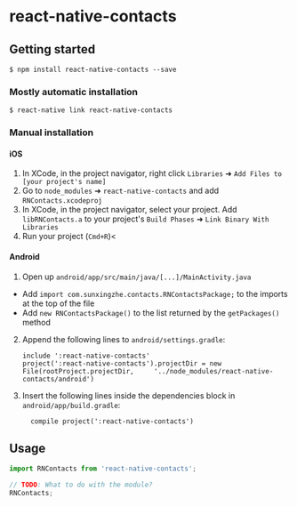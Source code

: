 
# react-native-contacts

## Getting started

`$ npm install react-native-contacts --save`

### Mostly automatic installation

`$ react-native link react-native-contacts`

### Manual installation


#### iOS

1. In XCode, in the project navigator, right click `Libraries` ➜ `Add Files to [your project's name]`
2. Go to `node_modules` ➜ `react-native-contacts` and add `RNContacts.xcodeproj`
3. In XCode, in the project navigator, select your project. Add `libRNContacts.a` to your project's `Build Phases` ➜ `Link Binary With Libraries`
4. Run your project (`Cmd+R`)<

#### Android

1. Open up `android/app/src/main/java/[...]/MainActivity.java`
  - Add `import com.sunxingzhe.contacts.RNContactsPackage;` to the imports at the top of the file
  - Add `new RNContactsPackage()` to the list returned by the `getPackages()` method
2. Append the following lines to `android/settings.gradle`:
  	```
  	include ':react-native-contacts'
  	project(':react-native-contacts').projectDir = new File(rootProject.projectDir, 	'../node_modules/react-native-contacts/android')
  	```
3. Insert the following lines inside the dependencies block in `android/app/build.gradle`:
  	```
      compile project(':react-native-contacts')
  	```


## Usage
```javascript
import RNContacts from 'react-native-contacts';

// TODO: What to do with the module?
RNContacts;
```
  